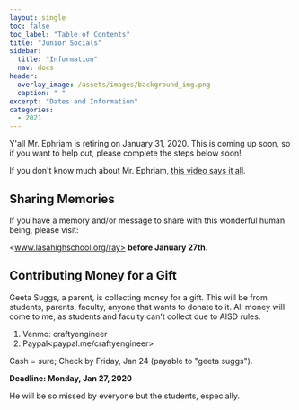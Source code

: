 ```yaml
---
layout: single
toc: false
toc_label: "Table of Contents"
title: "Junior Socials"
sidebar:
  title: "Information"
  nav: docs
header:
  overlay_image: /assets/images/background_img.png
  caption: " "
excerpt: "Dates and Information"
categories:
  - 2021
---
```


Y'all Mr. Ephriam is retiring on January 31, 2020. This is coming up soon, so if you want to help out, please complete the steps below soon!

If you don't know much about Mr. Ephriam, [this video says it all](https://drive.google.com/file/d/1KVvaCPluw-zahR4Nj4taqoS42tIq7AyD/view "Mr. Ephriam Popcorn").

## Sharing Memories
If you have a memory and/or message to share with this wonderful human being, please visit:

<www.lasahighschool.org/ray> **before January 27th**.

## Contributing Money for a Gift
Geeta Suggs, a parent, is collecting money for a gift. This will be from students, parents, faculty, anyone that wants to donate to it. All money will come to me, as students and faculty can't collect due to AISD rules.

1. Venmo: craftyengineer
2. Paypal<paypal.me/craftyengineer>

Cash = sure; Check by Friday, Jan 24 (payable to "geeta suggs").

**Deadline: Monday, Jan 27, 2020**

He will be so missed by everyone but the students, especially.
